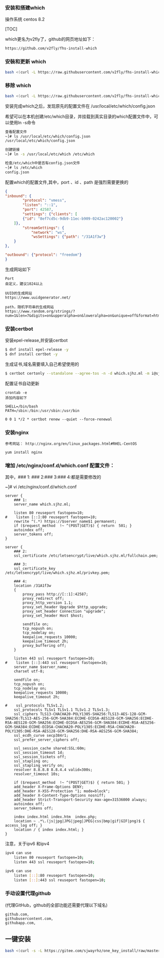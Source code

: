### 安装和搭建which

操作系统 centos 8.2

[TOC]

which更名为v2fly了，github的网页地址如下：

`https://github.com/v2fly/fhs-install-which`

### 安裝和更新 which

```bash
bash <(curl -L https://raw.githubusercontent.com/v2fly/fhs-install-which/master/install-release.sh)
```

### 移除 which

```bash
bash <(curl -L https://raw.githubusercontent.com/v2fly/fhs-install-which/master/install-release.sh) --remove
```

安装完成which之后，发现原先的配置文件在 /usr/local/etc/which/config.json

希望可以在本机创建/etc/which目录，并挂载到真实目录的which配置文件中，可以使用ln -s命令

```bash
查看配置文件
~]# ls /usr/local/etc/which/config.json
/usr/local/etc/which/config.json

创建链接
~]# ln -s /usr/local/etc/which /etc/which

检查/etc/which中是否有config.json文件
~]# ls /etc/which
config.json
```

配置which的配置文件,其中，port 、id 、path 是强烈需要更换的

```json
{
"inbound": {
        "protocol": "vmess",
        "listen": "::1",
        "port": 42587,
        "settings": {"clients": [
        {"id": "8ef7cd5c-9db9-11ec-b909-0242ac120002"}
    ]},
        "streamSettings": {
            "network": "ws",
            "wsSettings": {"path": "/31A1f3w"}
    }
},

"outbound": {"protocol": "freedom"}
}
```

生成网站如下

```
Port
自定义，建议1024以上

UUID的生成网站
https://www.uuidgenerator.net/

path，随机字符串的生成网站
https://www.random.org/strings/?num=1&len=7&digits=on&upperalpha=on&loweralpha=on&unique=off&format=html&rnd=new
```

### 安装certbot

安装epel-release,并安装certbot

```bash
$ dnf install epel-release -y
$ dnf install certbot -y
```

生成证书,域名需要填入自己希望使用的

```bash
$ certbot certonly --standalone --agree-tos -n -d which.sjhz.ml -m i@sjhz.cf
```

配置证书自动更新

```
crontab -e
添加内容如下

SHELL=/bin/bash
PATH=/sbin:/bin:/usr/sbin:/usr/bin

0 0 1 */2 * certbot renew --quiet --force-renewal
```

### 安装nginx

```
参考网站： http://nginx.org/en/linux_packages.html#RHEL-CentOS

yum install nginx
```

### 增加 /etc/nginx/conf.d/which.conf 配置文件：

其中，### 1: ### 2:### 3:### 4:都是需要修改的

 ~]# vi /etc/nginx/conf.d/which.conf 

```nginx
server {
    ### 1:
    server_name which.sjhz.ml;

    listen 80 reuseport fastopen=10; 
#    listen [::]:80 reuseport fastopen=10;
    rewrite ^(.*) https://$server_name$1 permanent;
    if ($request_method  !~ ^(POST|GET)$) { return  501; }
    autoindex off;
    server_tokens off;
}

server {
    ### 2:
    ssl_certificate /etc/letsencrypt/live/which.sjhz.ml/fullchain.pem;

    ### 3:
    ssl_certificate_key /etc/letsencrypt/live/which.sjhz.ml/privkey.pem;

    ### 4:
    location /31A1f3w
    {
        proxy_pass http://[::1]:42587;
        proxy_redirect off;
        proxy_http_version 1.1;
        proxy_set_header Upgrade $http_upgrade;
        proxy_set_header Connection "upgrade";
        proxy_set_header Host $host;

        sendfile on;
        tcp_nopush on;
        tcp_nodelay on;
        keepalive_requests 10000;
        keepalive_timeout 2h;
        proxy_buffering off;
    }

    listen 443 ssl reuseport fastopen=10;
#    listen [::]:443 ssl reuseport fastopen=10;
    server_name $server_name;
    charset utf-8;

    sendfile on;
    tcp_nopush on;
    tcp_nodelay on;
    keepalive_requests 10000;
    keepalive_timeout 2h;

#    ssl_protocols TLSv1.2; 
    ssl_protocols TLSv1 TLSv1.1 TLSv1.2 TLSv1.3;
    ssl_ciphers TLS13-CHACHA20-POLY1305-SHA256:TLS13-AES-128-GCM-SHA256:TLS13-AES-256-GCM-SHA384:ECDHE-ECDSA-AES128-GCM-SHA256:ECDHE-RSA-AES128-GCM-SHA256:ECDHE-ECDSA-AES256-GCM-SHA384:ECDHE-RSA-AES256-GCM-SHA384:ECDHE-ECDSA-CHACHA20-POLY1305:ECDHE-RSA-CHACHA20-POLY1305:DHE-RSA-AES128-GCM-SHA256:DHE-RSA-AES256-GCM-SHA384;
    ssl_ecdh_curve secp384r1;
    ssl_prefer_server_ciphers off;

    ssl_session_cache shared:SSL:60m;
    ssl_session_timeout 1d;
    ssl_session_tickets off;
    ssl_stapling on;
    ssl_stapling_verify on;
    resolver 8.8.8.8 8.8.4.4 valid=300s;
    resolver_timeout 10s;

    if ($request_method  !~ ^(POST|GET)$) { return 501; }
    add_header X-Frame-Options DENY;
    add_header X-XSS-Protection "1; mode=block";
    add_header X-Content-Type-Options nosniff;
    add_header Strict-Transport-Security max-age=31536000 always;
    autoindex off;
    server_tokens off;

    index index.html index.htm  index.php;
    location ~ .*\.(js|jpg|JPG|jpeg|JPEG|css|bmp|gif|GIF|png)$ { access_log off; }
    location / { index index.html; }
}
```

注意，关于ipv6 和ipv4

```bash
ipv4 can use
    listen 80 reuseport fastopen=10; 
    listen 443 ssl reuseport fastopen=10;

ipv6 can use
    listen [::]:80 reuseport fastopen=10; 
    listen [::]:443 ssl reuseport fastopen=10;
```



### 手动设置代理github

(代理GitHub，github的全部功能还需要代理以下域名)

```
github.com,
githubusercontent.com,
githubapp.com,
```



## 一键安装

```bash
bash <(curl -s -L https://gitee.com/sjwayrhz/one_key_install/raw/master/install_which.sh)
```

